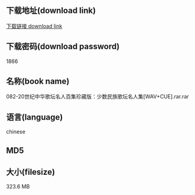 ## 下载地址(download link)
[下载链接 download link](https://voluble-croquembouche-d321dc.netlify.app/?s=082-20%E4%B8%96%E7%BA%AA%E4%B8%AD%E5%8D%8E%E6%AD%8C%E5%9D%9B%E5%90%8D%E4%BA%BA%E7%99%BE%E9%9B%86%E7%8F%8D%E8%97%8F%E7%89%88%EF%BC%9A%E5%B0%91%E6%95%B0%E6%B0%91%E6%97%8F%E6%AD%8C%E5%9D%9B%E5%90%8D%E4%BA%BA%E9%9B%86%5BWAV%2BCUE%5D.rar)

## 下载密码(download password)
1866

## 名称(book name)
082-20世纪中华歌坛名人百集珍藏版：少数民族歌坛名人集[WAV+CUE].rar.rar

## 语言(language)
chinese

## MD5


## 大小(filesize)
323.6 MB

